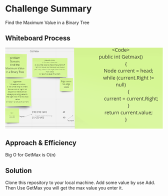 # Challenge Summary

Find the Maximum Value in a Binary Tree

## Whiteboard Process

![](./Tree%20max.png)

## Approach & Efficiency

Big O for GetMax is O(n)

## Solution

Clone this repository to your local machine.
Add some value by use Add.
Then Use GetMax you will get the max value you enter it.